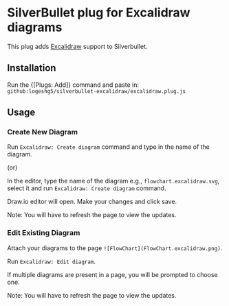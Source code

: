 # SilverBullet plug for Excalidraw diagrams

This plug adds [Excalidraw](https://excalidraw.com/) support to Silverbullet.

## Installation

Run the {[Plugs: Add]} command and paste in: `github:logeshg5/silverbullet-excalidraw/excalidraw.plug.js`

## Usage

### Create New Diagram

Run `Excalidraw: Create diagram` command and type in the name of the diagram.

(or)

In the editor, type the name of the diagram e.g., `flowchart.excalidraw.svg`, select it and run `Excalidraw: Create diagram` command.

Draw.io editor will open. Make your changes and click save.

Note: You will have to refresh the page to view the updates.

### Edit Existing Diagram

Attach your diagrams to the page `![FlowChart](FlowChart.excalidraw.png)`.

Run `Excalidraw: Edit diagram`.

If multiple diagrams are present in a page, you will be prompted to choose one.

Note: You will have to refresh the page to view the updates.
